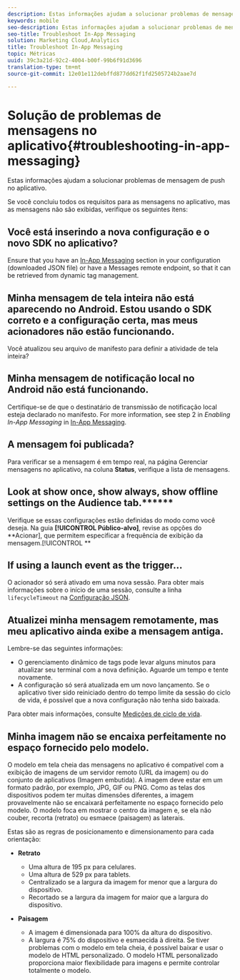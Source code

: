 ```yaml
---
description: Estas informações ajudam a solucionar problemas de mensagem de push no aplicativo.
keywords: mobile
seo-description: Estas informações ajudam a solucionar problemas de mensagem de push no aplicativo.
seo-title: Troubleshoot In-App Messaging
solution: Marketing Cloud,Analytics
title: Troubleshoot In-App Messaging
topic: Métricas
uuid: 39c3a21d-92c2-4004-b00f-99b6f91d3696
translation-type: tm+mt
source-git-commit: 12e01e112debffd877dd62f1fd2505724b2aae7d

---
```



# Solução de problemas de mensagens no aplicativo{#troubleshooting-in-app-messaging}

Estas informações ajudam a solucionar problemas de mensagem de push no aplicativo.

Se você concluiu todos os requisitos para as mensagens no aplicativo, mas as mensagens não são exibidas, verifique os seguintes itens:

## Você está inserindo a nova configuração e o novo SDK no aplicativo?

Ensure that you have an [In-App Messaging](/help/android/messaging-main/messaging/messaging.md) section in your configuration (downloaded JSON file) or have a Messages remote endpoint, so that it can be retrieved from dynamic tag management.

## Minha mensagem de tela inteira não está aparecendo no Android. Estou usando o SDK correto e a configuração certa, mas meus acionadores não estão funcionando.

Você atualizou seu arquivo de manifesto para definir a atividade de tela inteira?

## Minha mensagem de notificação local no Android não está funcionando.

Certifique-se de que o destinatário de transmissão de notificação local esteja declarado no manifesto. For more information, see step 2 in *Enabling In-App Messaging* in [In-App Messaging](/help/android/messaging-main/messaging/messaging.md).

## A mensagem foi publicada?

Para verificar se a mensagem é em tempo real, na página Gerenciar mensagens no aplicativo, na coluna **Status**, verifique a lista de mensagens.

## Look at show once, show always, show offline  settings on the Audience tab.******

Verifique se essas configurações estão definidas do modo como você deseja. Na guia **[!UICONTROL Público-alvo]**, revise as opções do **Acionar], que permitem especificar a frequência de exibição da mensagem.[!UICONTROL **

## If using a launch event as the trigger...

O acionador só será ativado em uma nova sessão. Para obter mais informações sobre o início de uma sessão, consulte a linha `lifecycleTimeout` na [Configuração JSON](/help/android/configuration/json-config/json-config.md).

## Atualizei minha mensagem remotamente, mas meu aplicativo ainda exibe a mensagem antiga.

Lembre-se das seguintes informações:

* O gerenciamento dinâmico de tags pode levar alguns minutos para atualizar seu terminal com a nova definição. Aguarde um tempo e tente novamente.
* A configuração só será atualizada em um novo lançamento. Se o aplicativo tiver sido reiniciado dentro do tempo limite da sessão do ciclo de vida, é possível que a nova configuração não tenha sido baixada.

Para obter mais informações, consulte [Medições de ciclo de vida](/help/android/metrics.md).

## Minha imagem não se encaixa perfeitamente no espaço fornecido pelo modelo.

O modelo em tela cheia das mensagens no aplicativo é compatível com a exibição de imagens de um servidor remoto (URL da imagem) ou do conjunto de aplicativos (Imagem embutida). A imagem deve estar em um formato padrão, por exemplo, JPG, GIF ou PNG. Como as telas dos dispositivos podem ter muitas dimensões diferentes, a imagem provavelmente não se encaixará perfeitamente no espaço fornecido pelo modelo. O modelo foca em mostrar o centro da imagem e, se ela não couber, recorta (retrato) ou esmaece (paisagem) as laterais.

Estas são as regras de posicionamento e dimensionamento para cada orientação:

* **Retrato**
   * Uma altura de 195 px para celulares.
   * Uma altura de 529 px para tablets.
   * Centralizado se a largura da imagem for menor que a largura do dispositivo.
   * Recortado se a largura da imagem for maior que a largura do dispositivo.

* **Paisagem**
   * A imagem é dimensionada para 100% da altura do dispositivo.
   * A largura é 75% do dispositivo e esmaecida à direita.
   Se tiver problemas com o modelo em tela cheia, é possível baixar e usar o modelo de HTML personalizado. O modelo HTML personalizado proporciona maior flexibilidade para imagens e permite controlar totalmente o modelo.

